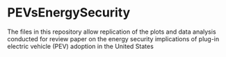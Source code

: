 # PEVsEnergySecurity
The files in this repository allow replication of the plots and data analysis conducted for review paper on the energy security implications of plug-in electric vehicle (PEV) adoption in the United States
